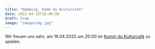 ```yaml
---
title: "Hamburg, Komm du Kulturcafé"
date: 2022-04-16T20:00:00
draft: true
image: "images/bg.jpg"
---
```


Wir freuen uns sehr, am 16.04.2022 um 20:00 im [Komm du Kulturcafé](https://www.komm-du.de/) zu spielen.

